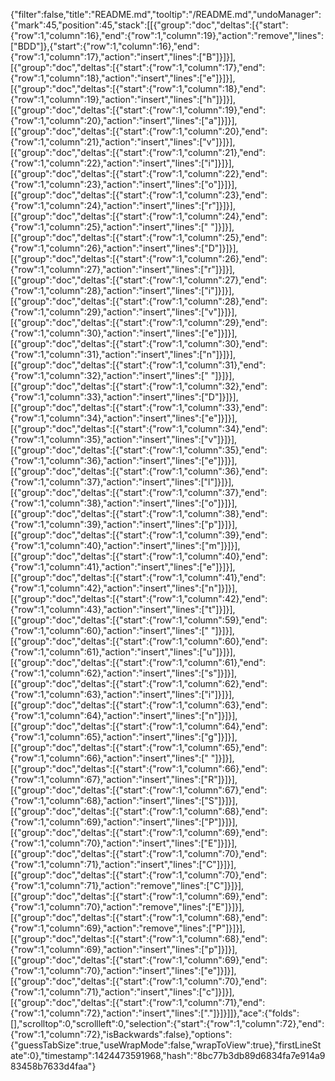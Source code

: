 {"filter":false,"title":"README.md","tooltip":"/README.md","undoManager":{"mark":45,"position":45,"stack":[[{"group":"doc","deltas":[{"start":{"row":1,"column":16},"end":{"row":1,"column":19},"action":"remove","lines":["BDD"]},{"start":{"row":1,"column":16},"end":{"row":1,"column":17},"action":"insert","lines":["B"]}]}],[{"group":"doc","deltas":[{"start":{"row":1,"column":17},"end":{"row":1,"column":18},"action":"insert","lines":["e"]}]}],[{"group":"doc","deltas":[{"start":{"row":1,"column":18},"end":{"row":1,"column":19},"action":"insert","lines":["h"]}]}],[{"group":"doc","deltas":[{"start":{"row":1,"column":19},"end":{"row":1,"column":20},"action":"insert","lines":["a"]}]}],[{"group":"doc","deltas":[{"start":{"row":1,"column":20},"end":{"row":1,"column":21},"action":"insert","lines":["v"]}]}],[{"group":"doc","deltas":[{"start":{"row":1,"column":21},"end":{"row":1,"column":22},"action":"insert","lines":["i"]}]}],[{"group":"doc","deltas":[{"start":{"row":1,"column":22},"end":{"row":1,"column":23},"action":"insert","lines":["o"]}]}],[{"group":"doc","deltas":[{"start":{"row":1,"column":23},"end":{"row":1,"column":24},"action":"insert","lines":["r"]}]}],[{"group":"doc","deltas":[{"start":{"row":1,"column":24},"end":{"row":1,"column":25},"action":"insert","lines":[" "]}]}],[{"group":"doc","deltas":[{"start":{"row":1,"column":25},"end":{"row":1,"column":26},"action":"insert","lines":["D"]}]}],[{"group":"doc","deltas":[{"start":{"row":1,"column":26},"end":{"row":1,"column":27},"action":"insert","lines":["r"]}]}],[{"group":"doc","deltas":[{"start":{"row":1,"column":27},"end":{"row":1,"column":28},"action":"insert","lines":["i"]}]}],[{"group":"doc","deltas":[{"start":{"row":1,"column":28},"end":{"row":1,"column":29},"action":"insert","lines":["v"]}]}],[{"group":"doc","deltas":[{"start":{"row":1,"column":29},"end":{"row":1,"column":30},"action":"insert","lines":["e"]}]}],[{"group":"doc","deltas":[{"start":{"row":1,"column":30},"end":{"row":1,"column":31},"action":"insert","lines":["n"]}]}],[{"group":"doc","deltas":[{"start":{"row":1,"column":31},"end":{"row":1,"column":32},"action":"insert","lines":[" "]}]}],[{"group":"doc","deltas":[{"start":{"row":1,"column":32},"end":{"row":1,"column":33},"action":"insert","lines":["D"]}]}],[{"group":"doc","deltas":[{"start":{"row":1,"column":33},"end":{"row":1,"column":34},"action":"insert","lines":["e"]}]}],[{"group":"doc","deltas":[{"start":{"row":1,"column":34},"end":{"row":1,"column":35},"action":"insert","lines":["v"]}]}],[{"group":"doc","deltas":[{"start":{"row":1,"column":35},"end":{"row":1,"column":36},"action":"insert","lines":["e"]}]}],[{"group":"doc","deltas":[{"start":{"row":1,"column":36},"end":{"row":1,"column":37},"action":"insert","lines":["l"]}]}],[{"group":"doc","deltas":[{"start":{"row":1,"column":37},"end":{"row":1,"column":38},"action":"insert","lines":["o"]}]}],[{"group":"doc","deltas":[{"start":{"row":1,"column":38},"end":{"row":1,"column":39},"action":"insert","lines":["p"]}]}],[{"group":"doc","deltas":[{"start":{"row":1,"column":39},"end":{"row":1,"column":40},"action":"insert","lines":["m"]}]}],[{"group":"doc","deltas":[{"start":{"row":1,"column":40},"end":{"row":1,"column":41},"action":"insert","lines":["e"]}]}],[{"group":"doc","deltas":[{"start":{"row":1,"column":41},"end":{"row":1,"column":42},"action":"insert","lines":["n"]}]}],[{"group":"doc","deltas":[{"start":{"row":1,"column":42},"end":{"row":1,"column":43},"action":"insert","lines":["t"]}]}],[{"group":"doc","deltas":[{"start":{"row":1,"column":59},"end":{"row":1,"column":60},"action":"insert","lines":[" "]}]}],[{"group":"doc","deltas":[{"start":{"row":1,"column":60},"end":{"row":1,"column":61},"action":"insert","lines":["u"]}]}],[{"group":"doc","deltas":[{"start":{"row":1,"column":61},"end":{"row":1,"column":62},"action":"insert","lines":["s"]}]}],[{"group":"doc","deltas":[{"start":{"row":1,"column":62},"end":{"row":1,"column":63},"action":"insert","lines":["i"]}]}],[{"group":"doc","deltas":[{"start":{"row":1,"column":63},"end":{"row":1,"column":64},"action":"insert","lines":["n"]}]}],[{"group":"doc","deltas":[{"start":{"row":1,"column":64},"end":{"row":1,"column":65},"action":"insert","lines":["g"]}]}],[{"group":"doc","deltas":[{"start":{"row":1,"column":65},"end":{"row":1,"column":66},"action":"insert","lines":[" "]}]}],[{"group":"doc","deltas":[{"start":{"row":1,"column":66},"end":{"row":1,"column":67},"action":"insert","lines":["R"]}]}],[{"group":"doc","deltas":[{"start":{"row":1,"column":67},"end":{"row":1,"column":68},"action":"insert","lines":["S"]}]}],[{"group":"doc","deltas":[{"start":{"row":1,"column":68},"end":{"row":1,"column":69},"action":"insert","lines":["P"]}]}],[{"group":"doc","deltas":[{"start":{"row":1,"column":69},"end":{"row":1,"column":70},"action":"insert","lines":["E"]}]}],[{"group":"doc","deltas":[{"start":{"row":1,"column":70},"end":{"row":1,"column":71},"action":"insert","lines":["C"]}]}],[{"group":"doc","deltas":[{"start":{"row":1,"column":70},"end":{"row":1,"column":71},"action":"remove","lines":["C"]}]}],[{"group":"doc","deltas":[{"start":{"row":1,"column":69},"end":{"row":1,"column":70},"action":"remove","lines":["E"]}]}],[{"group":"doc","deltas":[{"start":{"row":1,"column":68},"end":{"row":1,"column":69},"action":"remove","lines":["P"]}]}],[{"group":"doc","deltas":[{"start":{"row":1,"column":68},"end":{"row":1,"column":69},"action":"insert","lines":["p"]}]}],[{"group":"doc","deltas":[{"start":{"row":1,"column":69},"end":{"row":1,"column":70},"action":"insert","lines":["e"]}]}],[{"group":"doc","deltas":[{"start":{"row":1,"column":70},"end":{"row":1,"column":71},"action":"insert","lines":["c"]}]}],[{"group":"doc","deltas":[{"start":{"row":1,"column":71},"end":{"row":1,"column":72},"action":"insert","lines":["."]}]}]]},"ace":{"folds":[],"scrolltop":0,"scrollleft":0,"selection":{"start":{"row":1,"column":72},"end":{"row":1,"column":72},"isBackwards":false},"options":{"guessTabSize":true,"useWrapMode":false,"wrapToView":true},"firstLineState":0},"timestamp":1424473591968,"hash":"8bc77b3db89d6834fa7e914a983458b7633d4faa"}